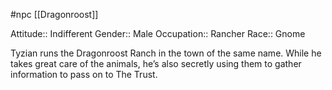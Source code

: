 #npc [[Dragonroost]]

Attitude:: Indifferent
Gender:: Male
Occupation:: Rancher
Race:: Gnome

Tyzian runs the Dragonroost Ranch in the town of the same name. While he takes great care of the animals, he’s also secretly using them to gather information to pass on to The Trust.